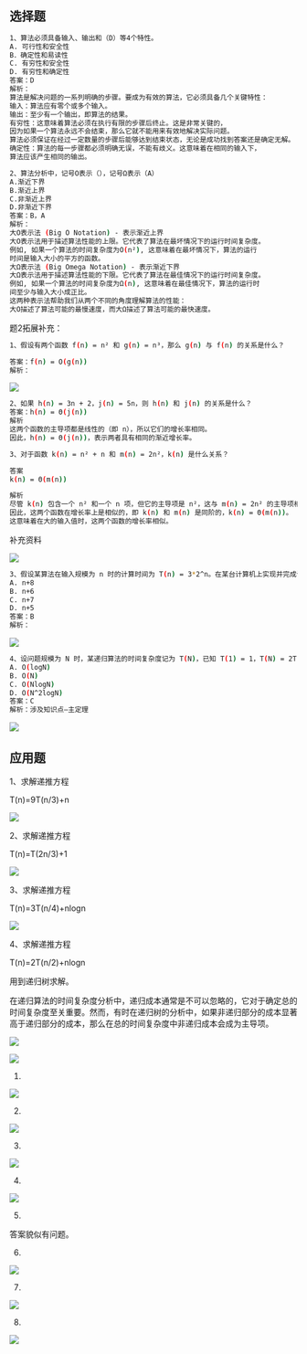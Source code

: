 ## 选择题

```bash
1、算法必须具备输入、输出和（D）等4个特性。
A. 可行性和安全性
B．确定性和易读性
C. 有穷性和安全性
D. 有穷性和确定性
答案：D
解析：
算法是解决问题的一系列明确的步骤。要成为有效的算法，它必须具备几个关键特性：
输入：算法应有零个或多个输入。
输出：至少有一个输出，即算法的结果。
有穷性：这意味着算法必须在执行有限的步骤后终止。这是非常关键的，
因为如果一个算法永远不会结束，那么它就不能用来有效地解决实际问题。
算法必须保证在经过一定数量的步骤后能够达到结束状态，无论是成功找到答案还是确定无解。
确定性：算法的每一步骤都必须明确无误，不能有歧义。这意味着在相同的输入下，
算法应该产生相同的输出。

2、算法分析中，记号O表示（），记号Ω表示（A）
A.渐近下界
B.渐近上界
C.非渐近上界
D.非渐近下界
答案：B，A
解析：
大O表示法 (Big O Notation) - 表示渐近上界
大O表示法用于描述算法性能的上限。它代表了算法在最坏情况下的运行时间复杂度。
例如, 如果一个算法的时间复杂度为O(n²), 这意味着在最坏情况下，算法的运行
时间是输入大小的平方的函数。
大Ω表示法 (Big Omega Notation) - 表示渐近下界
大Ω表示法用于描述算法性能的下限。它代表了算法在最佳情况下的运行时间复杂度。
例如, 如果一个算法的时间复杂度为Ω(n), 这意味着在最佳情况下，算法的运行时
间至少与输入大小成正比。
这两种表示法帮助我们从两个不同的角度理解算法的性能：
大O描述了算法可能的最慢速度，而大Ω描述了算法可能的最快速度。
```

题2拓展补充：

```bash
1、假设有两个函数 f(n) = n² 和 g(n) = n³，那么 g(n) 与 f(n) 的关系是什么？

答案：f(n) = O(g(n))
解析：
```
![](https://cdn.sa.net/2023/12/26/kqVyX53eUfBtNHL.webp)

```bash
2、如果 h(n) = 3n + 2，j(n) = 5n，则 h(n) 和 j(n) 的关系是什么？
答案：h(n) = Θ(j(n))
解析
这两个函数的主导项都是线性的（即 n），所以它们的增长率相同。
因此，h(n) = Θ(j(n))，表示两者具有相同的渐近增长率。

3、对于函数 k(n) = n² + n 和 m(n) = 2n²，k(n) 是什么关系？

答案
k(n) = Θ(m(n))

解析
尽管 k(n) 包含一个 n² 和一个 n 项，但它的主导项是 n²，这与 m(n) = 2n² 的主导项相同。
因此，这两个函数在增长率上是相似的，即 k(n) 和 m(n) 是同阶的，k(n) = Θ(m(n))。
这意味着在大的输入值时，这两个函数的增长率相似。
```

补充资料

![](https://cdn.sa.net/2023/12/26/36SsM4Td1hOx8Rg.webp)

```bash
3、假设某算法在输入规模为 n 时的计算时间为 T(n) = 3*2^n。在某台计算机上实现并完成该算法的时间为 t 秒。现有另一台计算机，其运行速度为第一台的 64 倍，那么在这台新机器上用同一算法在 t 秒内能解输入规模多大的问题？
A. n+8
B. n+6
C. n+7
D. n+5
答案：B
解析：
```

![](https://cdn.sa.net/2023/12/26/hyixFMsekKBgNpV.webp)

```bash
4、设问题规模为 N 时，某递归算法的时间复杂度记为 T(N)，已知 T(1) = 1，T(N) = 2T(N/2) + N/2，用 O 表示的时间复杂度为（）。
A. O(logN)
B. O(N)
C. O(NlogN)
D. O(N^2logN)
答案：C
解析：涉及知识点—主定理
```

![](https://cdn.sa.net/2023/12/26/oAZUnY5XC9clJTf.webp)

## 应用题

1、求解递推方程

T(n)=9T(n/3)+n

![](https://cdn.sa.net/2023/12/26/WS6CubHwQgicVNK.webp)

2、求解递推方程

T(n)=T(2n/3)+1

![](https://cdn.sa.net/2023/12/26/4HuwOm5ArkxhPSf.webp)

3、求解递推方程

T(n)=3T(n/4)+nlogn

![](https://cdn.sa.net/2023/12/26/jgUQhrauzs237k6.webp)

4、求解递推方程

T(n)=2T(n/2)+nlogn

用到递归树求解。

在递归算法的时间复杂度分析中，递归成本通常是不可以忽略的，它对于确定总的时间复杂度至关重要。然而，有时在递归树的分析中，如果非递归部分的成本显著高于递归部分的成本，那么在总的时间复杂度中非递归成本会成为主导项。

![](https://cdn.sa.net/2023/12/26/RkjOMAw985yoFKP.webp)

![](https://cdn.sa.net/2023/12/26/bt3SYcWG8pCJgkT.webp)

1.

![](https://cdn.sa.net/2023/12/26/Ew2aDGSArfbYLiZ.webp)

2.

![](https://cdn.sa.net/2023/12/26/bxhnqJYt5Ty1mP7.webp)

3.

![](https://cdn.sa.net/2023/12/26/Z7iBOzD4Q6SJWXw.webp)

4.

![](https://cdn.sa.net/2023/12/26/grM3RyeAfXxlijk.webp)

5. 

答案貌似有问题。


6. 

![](https://cdn.sa.net/2023/12/26/9GcEZM8Q5VvOJPI.webp)

7.

![](https://cdn.sa.net/2023/12/26/HdTVZuoyh9gp8WC.webp)

8.

![](https://cdn.sa.net/2023/12/26/7jeMKkiwHJfLpDt.webp)
